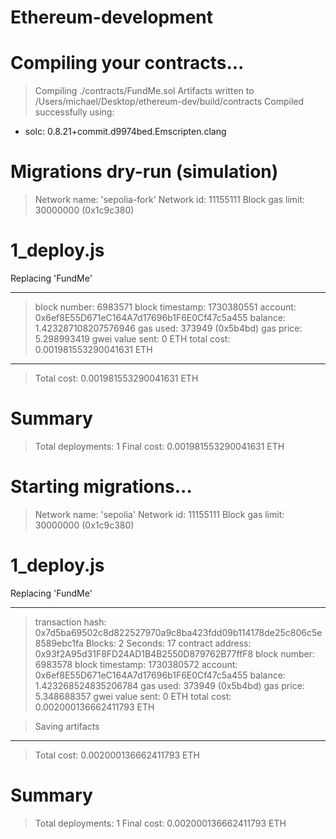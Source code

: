 # Ethereum-development

# Compiling your contracts...

> Compiling ./contracts/FundMe.sol
> Artifacts written to /Users/michael/Desktop/ethereum-dev/build/contracts
> Compiled successfully using:

- solc: 0.8.21+commit.d9974bed.Emscripten.clang

# Migrations dry-run (simulation)

> Network name: 'sepolia-fork'
> Network id: 11155111
> Block gas limit: 30000000 (0x1c9c380)

# 1_deploy.js

Replacing 'FundMe'

---

> block number: 6983571
> block timestamp: 1730380551
> account: 0x6ef8E55D671eC164A7d17696b1F6E0Cf47c5a455
> balance: 1.423287108207576946
> gas used: 373949 (0x5b4bd)
> gas price: 5.298993419 gwei
> value sent: 0 ETH
> total cost: 0.001981553290041631 ETH

---

> Total cost: 0.001981553290041631 ETH

# Summary

> Total deployments: 1
> Final cost: 0.001981553290041631 ETH

# Starting migrations...

> Network name: 'sepolia'
> Network id: 11155111
> Block gas limit: 30000000 (0x1c9c380)

# 1_deploy.js

Replacing 'FundMe'

---

> transaction hash: 0x7d5ba69502c8d822527970a9c8ba423fdd09b114178de25c806c5e8589ebc1fa
> Blocks: 2 Seconds: 17
> contract address: 0x93f2A95d31F8FD24AD1B4B2550D879762B77ffF8
> block number: 6983578
> block timestamp: 1730380572
> account: 0x6ef8E55D671eC164A7d17696b1F6E0Cf47c5a455
> balance: 1.423268524835206784
> gas used: 373949 (0x5b4bd)
> gas price: 5.348688357 gwei
> value sent: 0 ETH
> total cost: 0.002000136662411793 ETH

> Saving artifacts

---

> Total cost: 0.002000136662411793 ETH

# Summary

> Total deployments: 1
> Final cost: 0.002000136662411793 ETH
